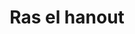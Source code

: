 ---
layout: epice
categories: [recettes]
hidden: true
lang: fr
sitemap: false
title: Ras el hanout
type: autre
ingredients: 
  - nom: cumin
    qte: 2
    unite: cuillères à café
  - nom: coriandre 
    qte: 1
    unite: cuillère à café
  - nom: cannelle
    qte: 0.5
    unite: cuillère à café
  - nom: muscade
    qte: 1
    unite: cuillère à café
  - nom: gingembre
    qte: 1
    unite: cuillère à café
  - nom: paprika
    qte: 2
    unite: cuillères à café
  - nom: curcuma
    qte: 1
    unite: cuillère à café
  - nom: sel
    qte: 2
    unite: cuillères à café
utilisations:
  - Couscous
---